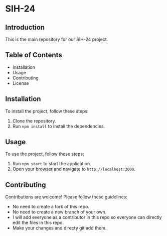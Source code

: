 # SIH-24

## Introduction

This is the main repository for our SIH-24 project.

## Table of Contents

- Installation
- Usage
- Contributing
- License

## Installation

To install the project, follow these steps:

1. Clone the repository.
2. Run `npm install` to install the dependencies.

## Usage

To use the project, follow these steps:

1. Run `npm start` to start the application.
2. Open your browser and navigate to `http://localhost:3000`.

## Contributing

Contributions are welcome! Please follow these guidelines:

- No need to create a fork of this repo.
- No need to create a new branch of your own.
- I will add everyone as a contributor in this repo so everyone can directly edit the files in this repo.
- Make your changes and directy git add them.
